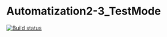 # Automatization2-3_TestMode
[![Build status](https://ci.appveyor.com/api/projects/status/vmx1akwu74yv8166/branch/master?svg=true)](https://ci.appveyor.com/project/Chikhareva/automatization2-3-testmode/branch/master)
